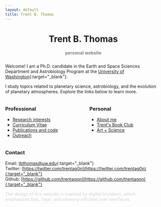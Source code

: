 ```yaml
---
layout: default
title: Trent B. Thomas
---
```


<h1 class="title">Trent B. Thomas</h1>
<h2 class="subtitle">personal website</h2>

<div id="p5-sketch-container" style="display: flex; justify-content: center; align-items: center;"></div>

Welcome! I am a Ph.D. candidate in the Earth and Space Sciences Department and Astrobiology Program at the [University of Washington](https://ess.uw.edu/people/trent-thomas/){:target="_blank"}.

I study topics related to planetary science, astrobiology, and the evolution of planetary atmospheres. Explore the links below to learn more.

<div style="display: flex; justify-content: space-between;">
    <div style="flex: 1; margin-right: 20px;">
        <h3>Professional</h3>
        <ul style="list-style-type: square;">
            <li><a href="pages/research_interests.html">Research interests</a></li>
            <li><a href="assets/tthomas_cv.pdf" target="_blank">Curriculum Vitae</a></li>
            <li><a href="pages/publications_and_code.html">Publications and code</a></li>
            <li><a href="pages/outreach.html">Outreach</a></li>
        </ul>
    </div>
    <div style="flex: 1; margin-left: 20px;">
        <h3>Personal</h3>
        <ul style="list-style-type: square;">
            <li><a href="pages/about.html">About me</a></li>
            <li><a href="pages/trents_book_club.html">Trent's Book Club</a></li>
            <li><a href="pages/creative_coding.html">Art + Science</a></li>
        </ul>
    </div>
</div>

### Contact

Email: [tbthomas@uw.edu](mailto:tbthomas@uw.edu){:target="_blank"} \
Twitter: [https://twitter.com/trentag0n](https://twitter.com/trentag0n){:target="_blank"} \
Github: [https://github.com/trentagon](https://github.com/trentagon){:target="_blank"}

<div style="color: lightgray;">
    The design of this website is inspired by digital brutalism, which emphasizes fast, clear, and memory-efficient user interfaces.
</div>

<script>
  let shapeRadius = 1.5; // Width of the shape
  let orbitRadiusFactor = 1.5;
  let orbitRadius;

  let gridSize = 15;
  let gridShift;
  let xgridCenter;
  let ygridCenter;

  let x;
  let y;

  let c1;
  let c2;

  let numFrames = 200;

  function setup() {
    let canvas = createCanvas(120, 120);
    canvas.parent('p5-sketch-container');
    frameRate(30);
    rectMode(CENTER);
    ellipseMode(RADIUS);
    orbitRadius = orbitRadiusFactor * shapeRadius;
    gridShift = 2 * (orbitRadius + (shapeRadius / 2));
    xgridCenter = ((width - (gridShift * gridSize)) / 2) + (orbitRadius + (shapeRadius / 2));
    ygridCenter = ((height - (gridShift * gridSize)) / 2) + (orbitRadius + (shapeRadius / 2));

    c1 = color(255,255,255);
    c2 = color(0,0,255);
  }

  function draw() {
    background(255);
    noStroke();

    let t = 2.0 * frameCount / numFrames;

    for (let i = 0; i < gridSize; i++) {
      for (let j = 0; j < gridSize; j++) {

        x = xgridCenter + (gridShift * i);
        y = ygridCenter + (gridShift * j);

        let distanceFromCenter;
        distanceFromCenter = sqrt(pow((i - (gridSize - 1) / 2), 2) + pow((j - (gridSize - 1) / 2), 2)) / ((gridSize - 1) / 2);

        let centerOffset;
        centerOffset = map(distanceFromCenter, 0, 1, 0, PI);

        let r1;
        r1 = shapeRadius * map(abs(sin(TWO_PI * t - centerOffset)), 0, 1, 2.5, 8);

        let c = lerpColor(c1, c2, map(sin(TWO_PI * t - centerOffset), -1, 1, 0, 1));
        stroke(c2)
        fill(c);

        rect(x, y, r1, r1);

      }
    }
  }

</script>

<style>
    h1.title {
        text-align: center;
        margin-bottom: 10px; /* Adjust margin as needed */
    }
    
    .subtitle {
        text-align: center;
        color: gray;
        font-size: 14px; /* Adjust font size as needed */
    }
</style>

<!-- 
# <span id="title" class="color-animation">Trent B. Thomas's personal website</span> 
<style>
.color-animation {
    animation: colorChange 60s infinite; /* Animation name, duration, and iteration */
}

@keyframes colorChange {
    0% { color: blue; } /* Define colors at different keyframe percentages */
    50% { color: black; }
    100% { color: blue; }
}
</style>
-->